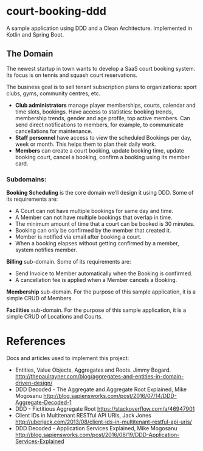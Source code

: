 # court-booking-ddd
A sample application using DDD and a Clean Architecture. Implemented in Kotlin and Spring Boot.

## The Domain
The newest startup in town wants to develop a SaaS court booking system. Its focus is on tennis and squash court 
reservations. 

The business goal is to sell tenant subscription plans to organizations: sport clubs, gyms, community centres, etc.

- **Club administrators** manage player memberships, courts, calendar and time slots, bookings. Have access to statistics: booking trends, membership trends, gender and age profile, top active members. Can send direct notifications to members, for example, to communicate cancellations for maintenance. 
- **Staff personnel** have access to view the scheduled Bookings per day, week or month. This helps them to plan their daily work.
- **Members** can create a court booking, update booking time, update booking court, cancel a booking, confirm a booking using its member card.

### Subdomains:
**Booking Scheduling** is the core domain we’ll design it using DDD. Some of its requirements are:
- A Court can not have multiple bookings for same day and time.
- A Member can not have multiple bookings that overlap in time.
- The minimum amount of time that a court can be booked is 30 minutes.
- Booking can only be confirmed by the member that created it.
- Member is notified via email after booking a court.
- When a booking elapses without getting confirmed by a member, system notifies member.

**Billing** sub-domain.
Some of its requirements are:
- Send Invoice to Member automatically when the Booking is confirmed.
- A cancellation fee is applied when a Member cancels a Booking.

**Membership** sub-domain.
For the purpose of this sample application, it is a simple CRUD of Members.

**Facilities** sub-domain.
For the purpose of this sample application, it is a simple CRUD of Locations and Courts.

# References
Docs and articles used to implement this project:
- Entities, Value Objects, Aggregates and Roots. Jimmy Bogard. http://thepaulrayner.com/blog/aggregates-and-entities-in-domain-driven-design/
- DDD Decoded - The Aggregate and Aggregate Root Explained, Mike Mogosanu http://blog.sapiensworks.com/post/2016/07/14/DDD-Aggregate-Decoded-1
- DDD - Fictitious Aggregate Root https://stackoverflow.com/a/46947901
- Client IDs in Multitenant RESTful API URIs, Jack Jones http://uberjack.com/2013/08/client-ids-in-multitenant-restful-api-uris/
- DDD Decoded - Application Services Explained, Mike Mogosanu http://blog.sapiensworks.com/post/2016/08/19/DDD-Application-Services-Explained